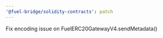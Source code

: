 ```yaml
---
'@fuel-bridge/solidity-contracts': patch
---
```


Fix encoding issue on FuelERC20GatewayV4.sendMetadata()

